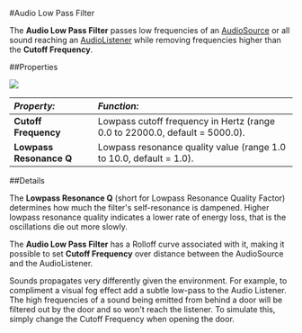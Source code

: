 #Audio Low Pass Filter

The __Audio Low Pass Filter__ passes low frequencies of an [AudioSource](class-AudioSource) or all sound reaching an [AudioListener](class-AudioListener) while removing frequencies higher than the __Cutoff Frequency__.


##Properties

![](../uploads/Main/AudioLowPassFilter.png) 


|**_Property:_** |**_Function:_** |
|:---|:---|
|__Cutoff Frequency__ |Lowpass cutoff frequency in Hertz (range 0.0 to 22000.0, default = 5000.0).|
|__Lowpass Resonance Q__ |Lowpass resonance quality value (range 1.0 to 10.0, default = 1.0).|


##Details

The __Lowpass Resonance Q__ (short for Lowpass Resonance Quality Factor) determines how much the filter's self-resonance is dampened. Higher lowpass resonance quality indicates a lower rate of energy loss, that is the oscillations die out more slowly.

The __Audio Low Pass Filter__ has a Rolloff curve associated with it, making it possible to set __Cutoff Frequency__ over distance between the AudioSource and the AudioListener.

Sounds propagates very differently given the environment. For example, to compliment a visual fog effect add a subtle low-pass to the Audio Listener. The high frequencies of a sound being emitted from behind a door will be filtered out by the door and so won't reach the listener. To simulate this, simply change the Cutoff Frequency when opening the door.
